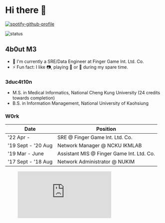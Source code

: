 # Hi there 👋
<!--
**birdx0810/birdx0810** is a ✨ _special_ ✨ repository because its `README.md` (this file) appears on your GitHub profile.

Here are some ideas to get you started:

- 🔭 I’m currently working on ...
- 🌱 I’m currently learning ...
- 👯 I’m looking to collaborate on ...
- 🤔 I’m looking for help with ...
- 💬 Ask me about ...
- 📫 How to reach me: ...
- 😄 Pronouns: ...
- ⚡ Fun fact: ...
-->

[![spotify-github-profile](https://spotify-github-profile.vercel.app/api/view?uid=d3lt4msc&cover_image=true&theme=novatorem&show_offline=false&background_color=121212&interchange=true&bar_color=53b14f&bar_color_cover=false)](https://github.com/kittinan/spotify-github-profile)

![status](https://badge.stateful.com/birdx0810/status.svg)

## 4b0ut M3
<!-- - 🔭 I’m currently working on Time Series GANs and Membership Inference Attacks. -->
- 🌱 I'm currently a SRE/Data Engineer at Finger Game Int. Ltd. Co. 
- ⚡ Fun fact: I like 📷, playing 🏓 or 🎸 during my spare time.
<!-- 
- 📫 How to reach me: d9n13lt4n [at] gmail.com
- 🚩 Other accounts: 
  - [Kaggle](https://www.kaggle.com/d9n13lt4n)
  - [LeetCode](https://leetcode.com/d9n13lt4n)
 -->
 
### 3duc4t10n
- M.S. in Medical Informatics, National Cheng Kung University (24 credits towards completion)
- B.S. in Information Management, National University of Kaohsiung

### W0rk
| Date | Position |
| - | - |
| '22 Apr - | SRE @ Finger Game Int. Ltd. Co. |
| '19 Sept - '20 Aug | Network Manager @ NCKU IKMLAB |
| '19 Mar - June | Assistant MIS @ Finger Game Int. Ltd. Co. |
| '17 Sept - '18 Aug | Network Administrator @ NUKIM |


<figure><embed src="https://wakatime.com/share/@0ff083f4-27b1-453f-b526-2d1f4c73b942/5a2e8a4a-261e-42d3-91e7-356566340cc0.svg"></embed></figure>
